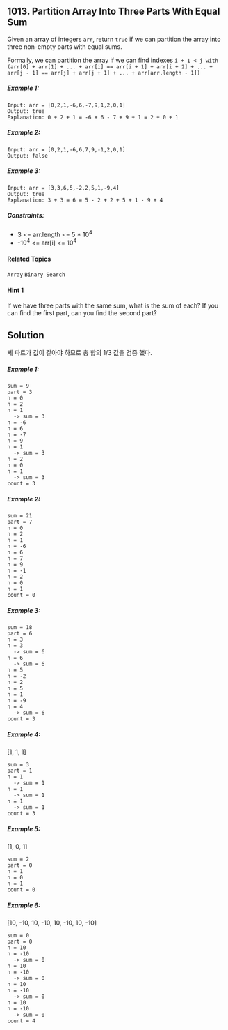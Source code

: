 ## 1013. Partition Array Into Three Parts With Equal Sum

Given an array of integers `arr`, return `true` if we can partition the array into three non-empty parts with equal sums.

Formally, we can partition the array if we can find indexes `i + 1 < j with (arr[0] + arr[1] + ... + arr[i] == arr[i + 1] + arr[i + 2] + ... + arr[j - 1] == arr[j] + arr[j + 1] + ... + arr[arr.length - 1])`

##### Example 1:

```
Input: arr = [0,2,1,-6,6,-7,9,1,2,0,1]
Output: true
Explanation: 0 + 2 + 1 = -6 + 6 - 7 + 9 + 1 = 2 + 0 + 1 
```

##### Example 2:

```
Input: arr = [0,2,1,-6,6,7,9,-1,2,0,1]
Output: false
```

##### Example 3:

```
Input: arr = [3,3,6,5,-2,2,5,1,-9,4]
Output: true
Explanation: 3 + 3 = 6 = 5 - 2 + 2 + 5 + 1 - 9 + 4
```

##### Constraints:

* 3 <= arr.length <= 5 * 10<sup>4</sup>
* -10<sup>4</sup> <= arr[i] <= 10<sup>4</sup>

#### Related Topics

`Array` `Binary Search`

#### Hint 1

If we have three parts with the same sum, what is the sum of each? If you can find the first part, can you find the second part?

## Solution

세 파트가 값이 같아야 하므로 총 합의 1/3 값을 검증 했다.


##### Example 1:

```
sum = 9
part = 3
n = 0
n = 2
n = 1
  -> sum = 3
n = -6
n = 6
n = -7
n = 9
n = 1
  -> sum = 3
n = 2
n = 0
n = 1
  -> sum = 3
count = 3
```

##### Example 2:

```
sum = 21
part = 7
n = 0
n = 2
n = 1
n = -6
n = 6
n = 7
n = 9
n = -1
n = 2
n = 0
n = 1
count = 0
```


##### Example 3:

```
sum = 18
part = 6
n = 3
n = 3
  -> sum = 6
n = 6
  -> sum = 6
n = 5
n = -2
n = 2
n = 5
n = 1
n = -9
n = 4
  -> sum = 6
count = 3
```

##### Example 4:

[1, 1, 1]

```
sum = 3
part = 1
n = 1
  -> sum = 1
n = 1
  -> sum = 1
n = 1
  -> sum = 1
count = 3
```

##### Example 5:

[1, 0, 1]

```
sum = 2
part = 0
n = 1
n = 0
n = 1
count = 0
```

##### Example 6:

[10, -10, 10, -10, 10, -10, 10, -10]

```
sum = 0
part = 0
n = 10
n = -10
  -> sum = 0
n = 10
n = -10
  -> sum = 0
n = 10
n = -10
  -> sum = 0
n = 10
n = -10
  -> sum = 0
count = 4
```
